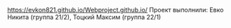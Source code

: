 https://evkon821.github.io/Webproject.github.io/ 
Проект выполнили: Евко Никита (группа 21/2), Тоцкий Максим (группа 22/1)
